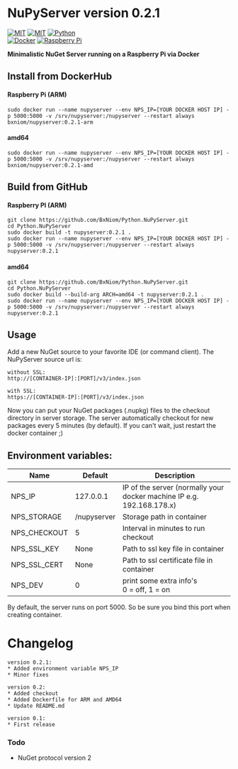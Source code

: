 # NuPyServer version 0.2.1

[![MIT](https://img.shields.io/badge/GitHub-BxNiom-informational?style=flat-square&logo=github)](https://github.com/bxniom)
[![MIT](https://img.shields.io/badge/license-MIT-666666?style=flat-square)](https://opensource.org/licenses/MIT)
[![Python](https://img.shields.io/badge/Python-3.7-informational?style=flat-square&logo=python&logoColor=white)](https://www.python.org)
<br>[![Docker](https://img.shields.io/badge/docker-2496ed?style=flat-square&logo=docker&logoColor=white)](https://hub.docker.com/u/bxniom)
[![Raspberry Pi](https://img.shields.io/badge/Raspberry%20Pi-A22846?style=flat-square&logo=raspberrypi&logoColor=white)](https://www.raspberrypi.org/)

**Minimalistic NuGet Server running on a Raspberry Pi via Docker**

## Install from DockerHub 

#### Raspberry Pi (ARM)
```shell
sudo docker run --name nupyserver --env NPS_IP=[YOUR DOCKER HOST IP] -p 5000:5000 -v /srv/nupyserver:/nupyserver --restart always bxniom/nupyserver:0.2.1-arm
```

#### amd64
```shell
sudo docker run --name nupyserver --env NPS_IP=[YOUR DOCKER HOST IP] -p 5000:5000 -v /srv/nupyserver:/nupyserver --restart always bxniom/nupyserver:0.2.1-amd
```

## Build from GitHub 

#### Raspberry PI (ARM)
```shell
git clone https://github.com/BxNiom/Python.NuPyServer.git
cd Python.NuPyServer
sudo docker build -t nupyserver:0.2.1 .
sudo docker run --name nupyserver --env NPS_IP=[YOUR DOCKER HOST IP] -p 5000:5000 -v /srv/nupyserver:/nupyserver --restart always nupyserver:0.2.1  
```

#### amd64
```shell
git clone https://github.com/BxNiom/Python.NuPyServer.git
cd Python.NuPyServer
sudo docker build --build-arg ARCH=amd64 -t nupyserver:0.2.1 .
sudo docker run --name nupyserver --env NPS_IP=[YOUR DOCKER HOST IP] -p 5000:5000 -v /srv/nupyserver:/nupyserver --restart always nupyserver:0.2.1  
```


## Usage

Add a new NuGet source to your favorite IDE (or command client). The NuPyServer source url is:
```shell
without SSL:
http://[CONTAINER-IP]:[PORT]/v3/index.json

with SSL:
https://[CONTAINER-IP]:[PORT]/v3/index.json
```

Now you can put your NuGet packages (.nupkg) files to the checkout directory in server storage. The server automatically
checkout for new packages every 5 minutes (by default). If you can't wait, just restart the docker container ;)

## Environment variables:

| Name | Default | Description |
-------|---------|-------------|
|NPS_IP|127.0.0.1|IP of the server (normally your docker machine IP e.g. 192.168.178.x)
|NPS_STORAGE | /nupyserver | Storage path in container |
|NPS_CHECKOUT| 5 | Interval in minutes to run checkout
|NPS_SSL_KEY | None | Path to ssl key file in container |
|NPS_SSL_CERT | None | Path to ssl certificate file in container |
|NPS_DEV | 0 | print some extra info's<br>0 = off, 1 = on |

By default, the server runs on port 5000. So be sure you bind this port when creating container.


# Changelog

```
version 0.2.1:
* Added environment variable NPS_IP
* Minor fixes

version 0.2: 
* Added checkout
* Added Dockerfile for ARM and AMD64
* Update README.md

version 0.1: 
* First release
```

### Todo

- NuGet protocol version 2
